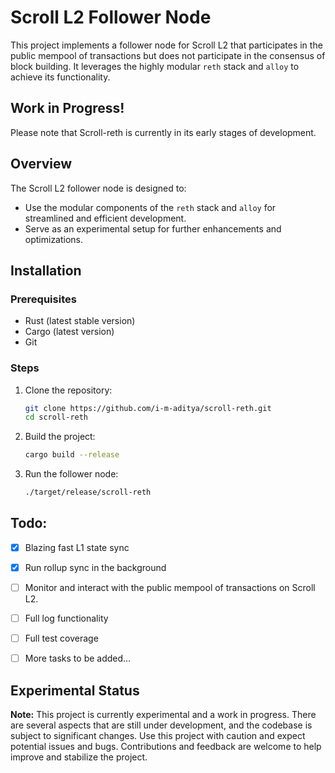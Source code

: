 # Scroll L2 Follower Node

This project implements a follower node for Scroll L2 that participates in the public mempool of transactions but does not participate in the consensus of block building. It leverages the highly modular `reth` stack and `alloy` to achieve its functionality. 

## Work in Progress!

Please note that Scroll-reth is currently in its early stages of development.

## Overview

The Scroll L2 follower node is designed to:

- Use the modular components of the `reth` stack and `alloy` for streamlined and efficient development.
- Serve as an experimental setup for further enhancements and optimizations.

## Installation

### Prerequisites

- Rust (latest stable version)
- Cargo (latest version)
- Git

### Steps

1. Clone the repository:

    ```bash
    git clone https://github.com/i-m-aditya/scroll-reth.git
    cd scroll-reth
    ```

2. Build the project:

    ```bash
    cargo build --release
    ```

3. Run the follower node:

    ```bash
    ./target/release/scroll-reth
    ```

## Todo:

- [x] Blazing fast L1 state sync
- [x] Run rollup sync in the background
- [ ] Monitor and interact with the public mempool of transactions on Scroll L2.
- [ ] Full log functionality
- [ ] Full test coverage
- [ ] More tasks to be added...
      

## Experimental Status

**Note:** This project is currently experimental and a work in progress. There are several aspects that are still under development, and the codebase is subject to significant changes. Use this project with caution and expect potential issues and bugs. Contributions and feedback are welcome to help improve and stabilize the project.
